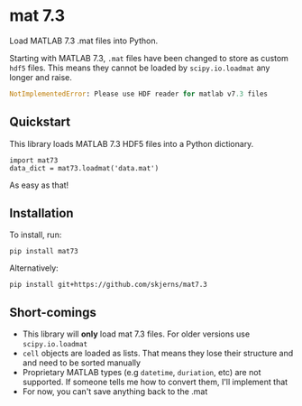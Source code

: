 # mat 7.3
Load MATLAB 7.3 .mat files into Python.

Starting with MATLAB 7.3, `.mat` files have been changed to store as custom `hdf5` files.
This means they cannot be loaded by `scipy.io.loadmat` any longer and raise.

```Python
NotImplementedError: Please use HDF reader for matlab v7.3 files
```

## Quickstart

This library loads MATLAB 7.3 HDF5 files into a Python dictionary.

```
import mat73
data_dict = mat73.loadmat('data.mat')
```

As easy as that!

## Installation

To install, run:
```
pip install mat73
```

Alternatively:
```
pip install git+https://github.com/skjerns/mat7.3
```

## Short-comings

- This library will __only__ load mat 7.3 files. For older versions use `scipy.io.loadmat`
- `cell` objects are loaded as lists. That means they lose their structure and and need to be sorted manually
- Proprietary MATLAB types (e.g `datetime`, `duriation`, etc) are not supported. If someone tells me how to convert them, I'll implement that
- For now, you can't save anything back to the .mat
